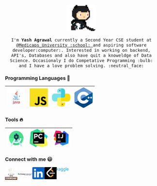 

<p align="center">
  <img src="https://github.com/yashagrawal300/yashagrawal300/blob/master/github.gif" width=100>
  <br><br>
  <samp>
    I'm <b>Yash Agrawal</b> currently a Second Year CSE student at <a href="http://www.medicaps.ac.in/">@Medicaps_University :school: </a> and aspiring software developer:computer:. Interested in working on backend, API's, Databases and also have quit a knoweldge of Data Science. Occasionaly I do Competative Programming  :bulb: and I have a love problem solving. :neutral_face:
  </samp>
</p>

### Programming Languages  :rocket:
|<img src="https://github.com/yashagrawal300/yashagrawal300/blob/master/JAVA.png" width=60> | <img src="https://github.com/yashagrawal300/yashagrawal300/blob/master/js.png" width=60> | <img src="https://github.com/yashagrawal300/yashagrawal300/blob/master/python.svg" width=60> | <img src="https://github.com/yashagrawal300/yashagrawal300/blob/master/C%2B%2B.png" width=60>|
|:---:|:---:|:---:| :--: |

<p>

### Tools :fire:
|<img src="https://github.com/yashagrawal300/yashagrawal300/blob/master/Android%20studio.jpg" width=60> | <img src="https://github.com/yashagrawal300/yashagrawal300/blob/master/pycharm.jpg" width=60> | <img src="https://github.com/yashagrawal300/yashagrawal300/blob/master/intellig.png" width=60> |
|:---:|:---:|:---:|

<p>

### Connect with me :smiley:
<a href="https://www.codechef.com/users/techoguy">
  <img align="left" alt="Yash Agrawal Codechef" width="40px" src="https://github.com/yashagrawal300/yashagrawal300/blob/master/Codechef.png" />
</a>
<a href="https://codeforces.com/profile/yashagrawal300">
  <img align="left" alt="Yash Agrawal CodeForces" width="50px" src="https://github.com/yashagrawal300/yashagrawal300/blob/master/Codeforces.png" />
</a>
<a href="https://www.linkedin.com/in/yash-agrawal-297668183/">
  <img align="left" alt="Yash Agrawal Linkdin" width="40px" src="https://github.com/yashagrawal300/yashagrawal300/blob/master/Linkedin.jpg" />
</a>
<a href="https://leetcode.com/yashagrawal300/">
  <img align="left" alt="Yash Agrawal LeetCode" width="40px" src="https://github.com/yashagrawal300/yashagrawal300/blob/master/leetcode.png" />
</a>
<a href="https://www.kaggle.com/yashagrawal300">
  <img align="left" alt="Yash Agrawal Kaggle" width="40px" src="https://github.com/yashagrawal300/yashagrawal300/blob/master/Kaggle.png" />
